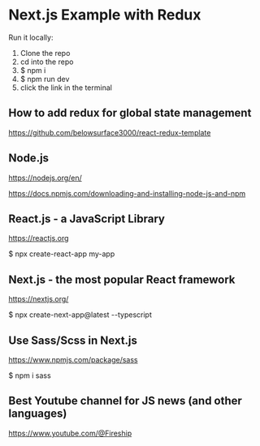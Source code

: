 # Next.js Example with Redux

Run it locally:
1. Clone the repo
2. cd into the repo
3. $ npm i
4. $ npm run dev
5. click the link in the terminal


## How to add redux for global state management
https://github.com/belowsurface3000/react-redux-template


## Node.js
https://nodejs.org/en/

https://docs.npmjs.com/downloading-and-installing-node-js-and-npm


## React.js - a JavaScript Library
https://reactjs.org

$ npx create-react-app my-app


## Next.js - the most popular React framework
https://nextjs.org/

$ npx create-next-app@latest --typescript


## Use Sass/Scss in Next.js
https://www.npmjs.com/package/sass

$ npm i sass


## Best Youtube channel for JS news (and other languages)
https://www.youtube.com/@Fireship